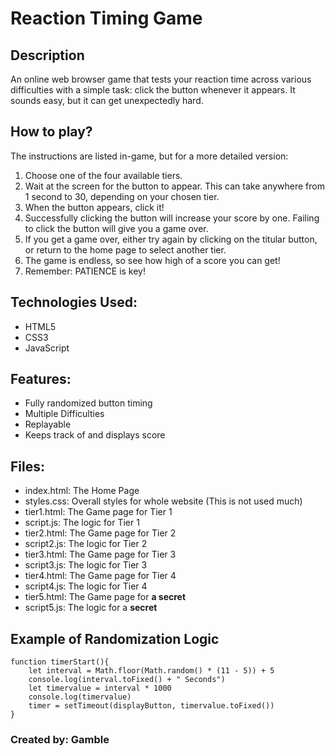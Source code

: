 # Reaction Timing Game
## Description
An online web browser game that tests your reaction time across various difficulties with a simple task: click the button whenever it appears. It sounds easy, but it can get unexpectedly hard.
## How to play?
The instructions are listed in-game, but for a more detailed version:
1. Choose one of the four available tiers.
2. Wait at the screen for the button to appear. This can take anywhere from 1 second to 30, depending on your chosen tier.
3. When the button appears, click it!
4. Successfully clicking the button will increase your score by one. Failing to click the button will give you a game over.
5. If you get a game over, either try again by clicking on the titular button, or return to the home page to select another tier.
6. The game is endless, so see how high of a score you can get!
7. Remember: PATIENCE is key!
## Technologies Used:
- HTML5
- CSS3
- JavaScript
## Features:
- Fully randomized button timing
- Multiple Difficulties
- Replayable
- Keeps track of and displays score
## Files:
- index.html: The Home Page
- styles.css: Overall styles for whole website (This is not used much)
- tier1.html: The Game page for Tier 1
- script.js: The logic for Tier 1
- tier2.html: The Game page for Tier 2
- script2.js: The logic for Tier 2
- tier3.html: The Game page for Tier 3
- script3.js: The logic for Tier 3
- tier4.html: The Game page for Tier 4
- script4.js: The logic for Tier 4
- tier5.html: The Game page for **a secret**
- script5.js: The logic for a **secret**
## Example of Randomization Logic
```
function timerStart(){ 
    let interval = Math.floor(Math.random() * (11 - 5)) + 5
    console.log(interval.toFixed() + " Seconds") 
    let timervalue = interval * 1000 
    console.log(timervalue) 
    timer = setTimeout(displayButton, timervalue.toFixed())
}
```
### Created by: Gamble
